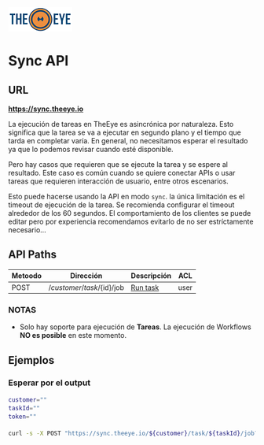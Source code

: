 [![theeye.io](../images/logo-theeye-theOeye-logo2.png)](https://theeye.io/en/index.html)

# Sync API

## URL

**https://sync.theeye.io**


La ejecución de tareas en TheEye es asincrónica por naturaleza. Esto significa que la tarea se va a ejecutar en segundo plano y el tiempo que tarda en completar varía. En general, no necesitamos esperar el resultado ya que lo podemos revisar cuando esté disponible.

Pero hay casos que requieren que se ejecute la tarea y se espere al resultado. Este caso es común cuando se quiere conectar APIs o usar tareas que requieren interacción de usuario, entre otros escenarios. 

Esto puede hacerse usando la API en modo `sync`. la única limitación es el timeout de ejecución de la tarea. Se recomienda configurar el timeout alrededor de los 60 segundos. El comportamiento de los clientes se puede editar pero por experiencia recomendamos evitarlo de no ser estríctamente necesario... 

## API Paths

| Metoodo | Dirección                   | Descripción                 | ACL  | 
| ------- | --------------------------- | --------------------------- | ---- |
| POST    | /${customer}/task/${id}/job | [Run task](#esperar-por-el-output) | user | 


### NOTAS

* Solo hay soporte para ejecución de **Tareas**. La ejecución de Workflows **NO es posible** en este momento.

## Ejemplos

### Esperar por el output

```bash
customer=""
taskId=""
token=""

curl -s -X POST "https://sync.theeye.io/${customer}/task/${taskId}/job?access_token=${token}" | jq .output
```
